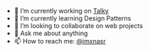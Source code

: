 - 🔭 I’m currently working on [Talky](https://github.com/imxnasr/talky)
- 🌱 I’m currently learning Design Patterns
- 👯 I’m looking to collaborate on web projects
- 💬 Ask me about anything
- 📫 How to reach me: [@imxnasr](https://x.com/imxnasr)

